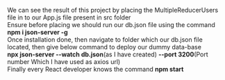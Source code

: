 We can see the result of this project by placing the MultipleReducerUsers file in to our App.js file present in src folder  
Ensure before placing we should run our db.json file using the command  
**npm i json-server -g**  
Once installation done, then navigate to folder which our db.json file located, then give below command to deploy our dummy data-base  
**npx json-server --watch db.json**(as I have created) **--port 3200**(Port number Which I have used as axios url)  
Finally every React developer knows the command **npm start**  

